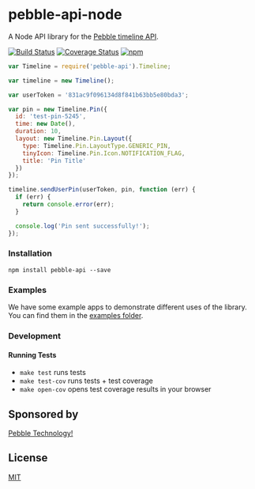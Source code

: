 # pebble-api-node

A Node API library for the [Pebble timeline API](https://developer.getpebble.com/guides/timeline/).

[![Build Status](https://travis-ci.org/pebble/pebble-api-node.svg?branch=master)](https://travis-ci.org/pebble/pebble-api-node)
[![Coverage Status](https://img.shields.io/coveralls/pebble/pebble-api-node.svg)](https://coveralls.io/r/pebble/pebble-api-node)
[![npm](http://img.shields.io/npm/v/pebble-api.svg)](https://www.npmjs.org/package/pebble-api)

```js
var Timeline = require('pebble-api').Timeline;

var timeline = new Timeline();

var userToken = '831ac9f096134d8f841b63bb5e80bda3';

var pin = new Timeline.Pin({
  id: 'test-pin-5245',
  time: new Date(),
  duration: 10,
  layout: new Timeline.Pin.Layout({
    type: Timeline.Pin.LayoutType.GENERIC_PIN,
    tinyIcon: Timeline.Pin.Icon.NOTIFICATION_FLAG,
    title: 'Pin Title'
  })
});

timeline.sendUserPin(userToken, pin, function (err) {
  if (err) {
    return console.error(err);
  }

  console.log('Pin sent successfully!');
});

```

### Installation

```
npm install pebble-api --save
```

### Examples

We have some example apps to demonstrate different uses of the library. You can find them in the [examples folder](./examples).

### Development

#### Running Tests

- `make test` runs tests
- `make test-cov` runs tests + test coverage
- `make open-cov` opens test coverage results in your browser

## Sponsored by

[Pebble Technology!](https://getpebble.com)

## License

[MIT](./LICENSE)
